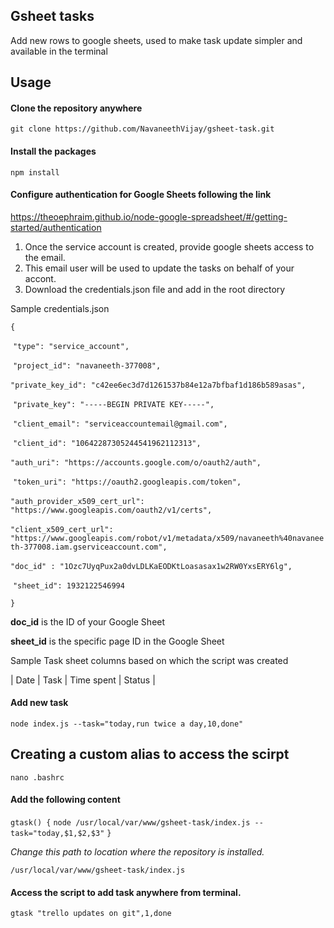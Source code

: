 ## Gsheet tasks

Add new rows to google sheets, used to make task update simpler and available in the terminal



## Usage

#### Clone the repository anywhere

`git clone https://github.com/NavaneethVijay/gsheet-task.git`



#### Install the packages

`npm install`



#### Configure authentication for Google Sheets following the link

https://theoephraim.github.io/node-google-spreadsheet/#/getting-started/authentication

1. Once the service account is created, provide google sheets access to the email.
2. This email user will be used to update the tasks on behalf of your accont.
3. Download the credentials.json file and add in the root directory

Sample credentials.json

`{`

​    `"type": "service_account",`

​    `"project_id": "navaneeth-377008",`

​    `"private_key_id": "c42ee6ec3d7d1261537b84e12a7bfbaf1d186b589asas",`

​    `"private_key": "-----BEGIN PRIVATE KEY-----",`

​    `"client_email": "serviceaccountemail@gmail.com",`

​    `"client_id": "10642287305244541962112313",`

​    `"auth_uri": "https://accounts.google.com/o/oauth2/auth",`

​    `"token_uri": "https://oauth2.googleapis.com/token",`

​    `"auth_provider_x509_cert_url": "https://www.googleapis.com/oauth2/v1/certs",`

​    `"client_x509_cert_url": "https://www.googleapis.com/robot/v1/metadata/x509/navaneeth%40navaneeth-377008.iam.gserviceaccount.com",`

​    `"doc_id" : "1Ozc7UyqPux2a0dvLDLKaEODKtLoasasax1w2RW0YxsERY6lg", `

​    `"sheet_id": 1932122546994`

  `}`

**doc_id**  is the ID of your Google Sheet

**sheet_id** is the specific page ID in the Google Sheet



Sample Task sheet columns based on which the script was created

| Date | Task | Time spent | Status |



#### Add new task

`node index.js --task="today,run twice a day,10,done"`



## Creating a custom alias to access the scirpt

`nano .bashrc`

#### Add the following content

`gtask() {`
   `node /usr/local/var/www/gsheet-task/index.js --task="today,$1,$2,$3"`
`}`

*Change this path to location where the repository is installed.*

`/usr/local/var/www/gsheet-task/index.js`



#### Access the script to add task anywhere from terminal.

`gtask "trello updates on git",1,done`
